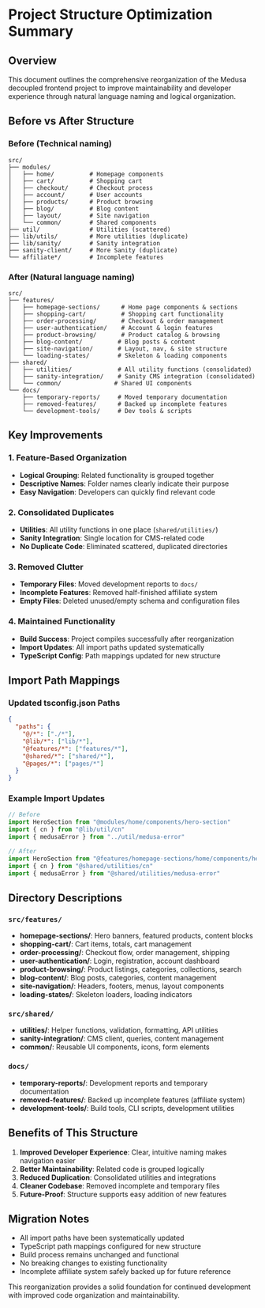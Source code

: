 # Project Structure Optimization Summary

## Overview
This document outlines the comprehensive reorganization of the Medusa decoupled frontend project to improve maintainability and developer experience through natural language naming and logical organization.

## Before vs After Structure

### Before (Technical naming)
```
src/
├── modules/
│   ├── home/          # Homepage components
│   ├── cart/          # Shopping cart
│   ├── checkout/      # Checkout process
│   ├── account/       # User accounts
│   ├── products/      # Product browsing
│   ├── blog/          # Blog content
│   ├── layout/        # Site navigation
│   └── common/        # Shared components
├── util/              # Utilities (scattered)
├── lib/utils/         # More utilities (duplicate)
├── lib/sanity/        # Sanity integration
├── sanity-client/     # More Sanity (duplicate)
└── affiliate*/        # Incomplete features
```

### After (Natural language naming)
```
src/
├── features/
│   ├── homepage-sections/      # Home page components & sections
│   ├── shopping-cart/          # Shopping cart functionality
│   ├── order-processing/       # Checkout & order management
│   ├── user-authentication/    # Account & login features
│   ├── product-browsing/       # Product catalog & browsing
│   ├── blog-content/          # Blog posts & content
│   ├── site-navigation/       # Layout, nav, & site structure
│   └── loading-states/        # Skeleton & loading components
├── shared/
│   ├── utilities/             # All utility functions (consolidated)
│   ├── sanity-integration/    # Sanity CMS integration (consolidated)
│   └── common/               # Shared UI components
└── docs/
    ├── temporary-reports/     # Moved temporary documentation
    ├── removed-features/      # Backed up incomplete features
    └── development-tools/     # Dev tools & scripts
```

## Key Improvements

### 1. Feature-Based Organization
- **Logical Grouping**: Related functionality is grouped together
- **Descriptive Names**: Folder names clearly indicate their purpose
- **Easy Navigation**: Developers can quickly find relevant code

### 2. Consolidated Duplicates
- **Utilities**: All utility functions in one place (`shared/utilities/`)
- **Sanity Integration**: Single location for CMS-related code
- **No Duplicate Code**: Eliminated scattered, duplicated directories

### 3. Removed Clutter
- **Temporary Files**: Moved development reports to `docs/`
- **Incomplete Features**: Removed half-finished affiliate system
- **Empty Files**: Deleted unused/empty schema and configuration files

### 4. Maintained Functionality
- **Build Success**: Project compiles successfully after reorganization
- **Import Updates**: All import paths updated systematically
- **TypeScript Config**: Path mappings updated for new structure

## Import Path Mappings

### Updated tsconfig.json Paths
```json
{
  "paths": {
    "@/*": ["./*"],
    "@lib/*": ["lib/*"],
    "@features/*": ["features/*"],
    "@shared/*": ["shared/*"],
    "@pages/*": ["pages/*"]
  }
}
```

### Example Import Updates
```typescript
// Before
import HeroSection from "@modules/home/components/hero-section"
import { cn } from "@lib/util/cn"
import { medusaError } from "../util/medusa-error"

// After
import HeroSection from "@features/homepage-sections/home/components/hero-section"
import { cn } from "@shared/utilities/cn"
import { medusaError } from "@shared/utilities/medusa-error"
```

## Directory Descriptions

### `src/features/`
- **homepage-sections/**: Hero banners, featured products, content blocks
- **shopping-cart/**: Cart items, totals, cart management
- **order-processing/**: Checkout flow, order management, shipping
- **user-authentication/**: Login, registration, account dashboard
- **product-browsing/**: Product listings, categories, collections, search
- **blog-content/**: Blog posts, categories, content management
- **site-navigation/**: Headers, footers, menus, layout components
- **loading-states/**: Skeleton loaders, loading indicators

### `src/shared/`
- **utilities/**: Helper functions, validation, formatting, API utilities
- **sanity-integration/**: CMS client, queries, content management
- **common/**: Reusable UI components, icons, form elements

### `docs/`
- **temporary-reports/**: Development reports and temporary documentation
- **removed-features/**: Backed up incomplete features (affiliate system)
- **development-tools/**: Build tools, CLI scripts, development utilities

## Benefits of This Structure

1. **Improved Developer Experience**: Clear, intuitive naming makes navigation easier
2. **Better Maintainability**: Related code is grouped logically
3. **Reduced Duplication**: Consolidated utilities and integrations
4. **Cleaner Codebase**: Removed incomplete and temporary files
5. **Future-Proof**: Structure supports easy addition of new features

## Migration Notes

- All import paths have been systematically updated
- TypeScript path mappings configured for new structure
- Build process remains unchanged and functional
- No breaking changes to existing functionality
- Incomplete affiliate system safely backed up for future reference

This reorganization provides a solid foundation for continued development with improved code organization and maintainability.